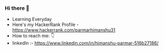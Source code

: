 ### Hi there 👋

- Learning Everyday
- Here's my HackerRank Profile - https://www.hackerrank.com/parmarhimanshu31
- How to reach me: :point_down:
- linkedIn :- https://www.linkedin.com/in/himanshu-parmar-516b27186/
